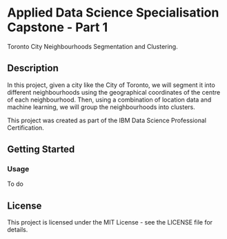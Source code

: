 # Applied Data Science Specialisation Capstone - Part 1

Toronto City Neighbourhoods Segmentation and Clustering.

## Description

In this project, given a city like the City of Toronto, we will segment it into different neighbourhoods using the geographical coordinates of the centre of each neighbourhood. Then, using a combination of location data and machine learning, we will group the neighbourhoods into clusters. 

This project was created as part of the IBM Data Science Professional Certification.

## Getting Started

### Usage
To do

## License
This project is licensed under the MIT License - see the LICENSE file for details.

